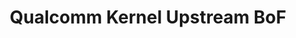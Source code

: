 ---
categories:
- bkk19
description: '> Continuation of discussion from YVR18. Qualcomm kernel upstream status,
  issues, roadblocks, planning.'
future_image:
  featured: 'true'
  path: /assets/images/featured-images/bkk19/BKK19-501.png
session_attendee_num: '3'
session_id: BKK19-501
session_room: Session Room 1 (Lotus 1-2)
session_slot:
  end_time: '2019-04-05 09:25:00'
  start_time: '2019-04-05 08:30:00'
session_speakers:
- speaker_bio: Over a decade working on Linux kernel, focusing on various areas around
    Power management and early SoC bringup. Currently working on the latest ARMv8
    based Snapdragon processors from Qualcomm. Previously At TI worked on all 6 generations
    of OMAP SoCs, starting with the arm9 based OMAP1 to the first big.LITTLE based
    design of OMAP6.
  speaker_company: ''
  speaker_image: /assets/images/speakers/bkk19/RajendraNayak.jpg
  speaker_location: ''
  speaker_name: Rajendra Nayak
  speaker_position: Senior Staff Enginner
  speaker_username: rjendra
session_track: Linux Kernel
tag: session
tags:
- Android
title: Qualcomm Kernel Upstream BoF
---